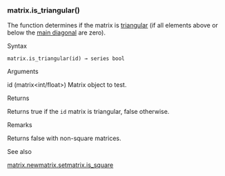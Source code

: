 ### matrix.is\_triangular()

The function determines if the matrix is [triangular](https://en.wikipedia.org/wiki/Triangular_matrix) (if all elements above or below the [main diagonal](https://en.wikipedia.org/wiki/Main_diagonal) are zero).

Syntax

```
matrix.is_triangular(id) → series bool
```

Arguments

id (matrix<int/float>) Matrix object to test.

Returns

Returns true if the `id` matrix is triangular, false otherwise.

Remarks

Returns false with non-square matrices.

See also

[matrix.new<type>](#fun_matrix.new<type>)[matrix.set](#fun_matrix.set)[matrix.is\_square](#fun_matrix.is_square)
